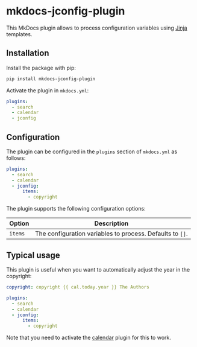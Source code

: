 # mkdocs-jconfig-plugin

This MkDocs plugin allows to process configuration variables using [Jinja](https://jinja.palletsprojects.com/) templates.

## Installation

Install the package with pip:

```bash
pip install mkdocs-jconfig-plugin
```

Activate the plugin in `mkdocs.yml`:

```yaml
plugins:
  - search
  - calendar
  - jconfig
```

## Configuration

The plugin can be configured in the `plugins` section of `mkdocs.yml` as follows:

```yaml
plugins:
  - search
  - calendar
  - jconfig:
      items:
        - copyright
```

The plugin supports the following configuration options:

| Option  | Description                                               |
|---------|-----------------------------------------------------------|
| `items` | The configuration variables to process. Defaults to `[]`. |

## Typical usage

This plugin is useful when you want to automatically adjust the year in the copyright:

```yaml
copyright: copyright {{ cal.today.year }} The Authors

plugins:
  - search
  - calendar
  - jconfig:
      items:
        - copyright
```

Note that you need to activate the [calendar](https://github.com/supcik/mkdocs-calendar-plugin) plugin for this to work.
